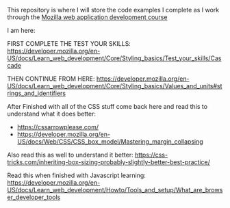 This repository is where I will store the code examples I complete as I work through the [Mozilla web application development course](https://developer.mozilla.org/en-US/docs/Learn_web_development/Getting_started)

I am here: 

FIRST COMPLETE THE TEST YOUR SKILLS:
https://developer.mozilla.org/en-US/docs/Learn_web_development/Core/Styling_basics/Test_your_skills/Cascade

THEN CONTINUE FROM HERE: https://developer.mozilla.org/en-US/docs/Learn_web_development/Core/Styling_basics/Values_and_units#strings_and_identifiers


After Finished with all of the CSS stuff come back here and read this to understand what it does better:
* https://cssarrowplease.com/
* https://developer.mozilla.org/en-US/docs/Web/CSS/CSS_box_model/Mastering_margin_collapsing

Also read this as well to understand it better: 
https://css-tricks.com/inheriting-box-sizing-probably-slightly-better-best-practice/

Read this when finished with Javascript learning:
https://developer.mozilla.org/en-US/docs/Learn_web_development/Howto/Tools_and_setup/What_are_browser_developer_tools